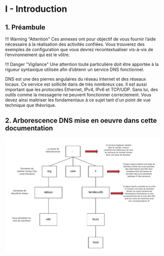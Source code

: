 # I - Introduction

## 1. Préambule

!!! Warning  "Attention"
    Ces annexes ont pour objectif de vous fournir l’aide nécessaire à la réalisation des activités confiées. Vous trouverez des exemples de configuration que vous devrez recontextualiser vis-à-vis de l’environnement qui est le vôtre.

!!! Danger "Vigilance"
    Une attention toute particulière doit être apportée à la rigueur syntaxique utilisée afin d’obtenir un service DNS fonctionnel.

DNS est une des pierres angulaires du réseau Internet et des réseaux locaux. Ce service est sollicité dans de très nombreux cas. Il est aussi important que les protocoles Ethernet, IPv4, IPv6 et TCP/UDP. Sans lui, des outils comme la messagerie ne peuvent fonctionner correctement. Vous devez ainsi maitriser les fondamentaux à ce sujet tant d'un point de vue technique que théorique.

## 2. Arborescence DNS mise en oeuvre dans cette documentation

![](../../media/dns/Arbo-DNS-tl.png)


